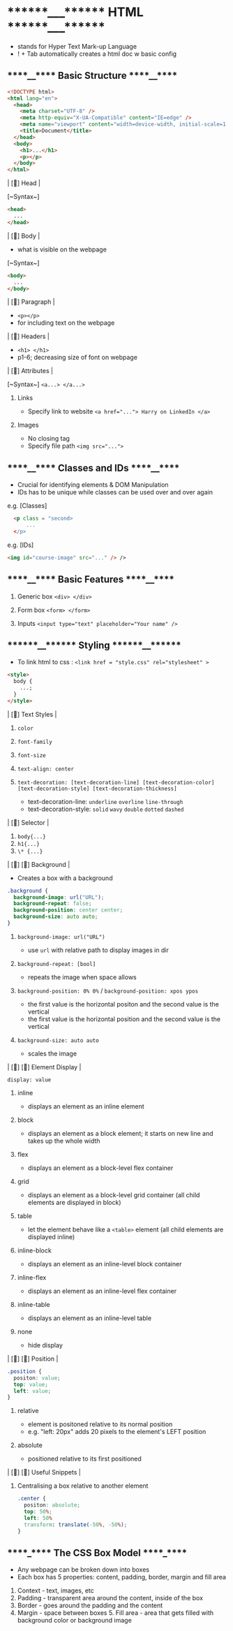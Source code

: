 # \***\*\*\*\*\***\_\_\_\***\*\*\*\*\*** HTML \***\*\*\*\*\***\_\_\_\***\*\*\*\*\***

- stands for Hyper Text Mark-up Language
- ! + Tab automatically creates a html doc w basic config

## **\*\*\*\***\_\_**\*\*\*\*** Basic Structure **\*\*\*\***\_\_**\*\*\*\***

```html
<!DOCTYPE html>
<html lang="en">
  <head>
    <meta charset="UTF-8" />
    <meta http-equiv="X-UA-Compatible" content="IE=edge" />
    <meta name="viewport" content="width=device-width, initial-scale=1.0" />
    <title>Document</title>
  </head>
  <body>
    <h1>...</h1>
    <p></p>
  </body>
</html>
```

| [🌟] Head |

[~Syntax~]

```html
<head>
  ...
</head>
```

| [🌟] Body |

- what is visible on the webpage

[~Syntax~]

```html
<body>
  ...
</body>
```

| [🌟] Paragraph |

- `<p></p>`
- for including text on the webpage

| [🌟] Headers |

- `<h1> </h1>`
- p1-6; decreasing size of font on webpage

| [🌟] Attributes |

[~Syntax~]
`<a...> </a...>`

1. Links

   - Specify link to website
     `<a href="..."> Harry on LinkedIn </a>`

2. Images

   - No closing tag
   - Specify file path
     `<img src="...">`

## **\*\*\*\***\_\_**\*\*\*\*** Classes and IDs **\*\*\*\***\_\_**\*\*\*\***

- Crucial for identifying elements & DOM Manipulation
- IDs has to be unique while classes can be used over and over again

e.g. [Classes]

```html
  <p class = "second>
      ...
  </p>
```

e.g. [IDs]

```html
<img id="course-image" src="..." /> />
```

## **\*\*\*\***\_\_**\*\*\*\*** Basic Features **\*\*\*\***\_\_**\*\*\*\***

1. Generic box
   `<div> </div>`

2. Form box
   `<form> </form>`

3. Inputs
   `<input type="text" placeholder="Your name" />`

## \***\*\*\*\*\***\_\_\***\*\*\*\*\*** Styling \***\*\*\*\*\***\_\_\***\*\*\*\*\***

- To link html to css : `<link href = "style.css" rel="stylesheet" >`

```html
<style>
  body {
    ...;
  }
</style>
```

| [🌟] Text Styles |

1. `color`

2. `font-family`

3. `font-size`

4. `text-align: center`

5. `text-decoration: [text-decoration-line] [text-decoration-color] [text-decoration-style] [text-decoration-thickness]`
   - text-decoration-line: `underline` `overline` `line-through`
   - text-decoration-style: `solid` `wavy` `double` `dotted` `dashed`

| [🌟] Selector |

1. `body{...}`
2. `h1{...}`
3. `\* {...}`

| [🌟] [🌟] Background |

- Creates a box with a background

```css
.background {
  background-image: url("URL");
  background-repeat: false;
  background-position: center center;
  background-size: auto auto;
}
```

1. `background-image: url("URL")`

   - use `url` with relative path to display images in dir

2. `background-repeat: [bool]`

   - repeats the image when space allows

3. `background-position: 0% 0%` / `background-position: xpos ypos`

   - the first value is the horizontal positon and the second value is the vertical
   - the first value is the horizontal position and the second value is the vertical

4. `background-size: auto auto`
   - scales the image

| [🌟] [🌟] Element Display |

`display: value`

1. inline

   - displays an element as an inline element

2. block

   - displays an element as a block element; it starts on new line and takes up the whole width

3. flex

   - displays an element as a block-level flex container

4. grid

   - displays an element as a block-level grid container (all child elements are displayed in block)

5. table

   - let the element behave like a `<table>` element (all child elements are displayed inline)

6. inline-block

   - displays an element as an inline-level block container

7. inline-flex

   - displays an element as an inline-level flex container

8. inline-table

   - displays an element as an inline-level table

9. none

   - hide display

| [🌟] [🌟] Position |

```css
.position {
  positon: value;
  top: value;
  left: value;
}
```

1. relative

   - element is positoned relative to its normal position
   - e.g. "left: 20px" adds 20 pixels to the element's LEFT position

2. absolute
   - positioned relative to its first positioned

| [🌟] [🌟] Useful Snippets |

1. Centralising a box relative to another element

   ```css
   .center {
     positon: absolute;
     top: 50%;
     left: 50%
     transform: translate(-50%, -50%);
   }
   ```

## **\*\*\*\***\_**\*\*\*\*** The CSS Box Model **\*\*\*\***\_**\*\*\*\***

- Any webpage can be broken down into boxes
- Each box has 5 properties: content, padding, border, margin and fill area

1. Context - text, images, etc
2. Padding - transparent area around the content, inside of the box
3. Border - goes around the padding and the content
4. Margin - space between boxes 5. Fill area - area that gets filled with background color or background image
